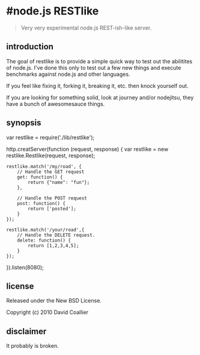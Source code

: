 #node.js RESTlike
==================

> Very very experimental node.js REST-ish-like server.

introduction
------------

The goal of restlike is to provide a simple quick way to test out the abilitites of node.js. I've done this only to test out
a few new things and execute benchmarks against node.js and other languages. 

If you feel like fixing it, forking it, breaking it, etc. then knock yourself out.

If you are looking for something solid, look at journey and/or nodejitsu, they have a bunch of awesomesauce things.

synopsis
--------

var restlike = require('./lib/restlike');

http.creatServer(function (request, response) {
    var restlike = new restlike.Restlike(request, response);
    
    restlike.match('/my/road', {
        // Handle the GET request
        get: function() { 
            return {"name": "fun"};
        },
        
        // Handle the POST request
        post: function() {
            return ['posted'];
        }
    });
    
    restlike.match('/your/road',{
        // Handle the DELETE request.
        delete: function() {
            return [1,2,3,4,5];
        }
    });
}).listen(8080);

license
-------

Released under the New BSD License.

Copyright (c) 2010 David Coallier


disclaimer
----------
It probably is broken.